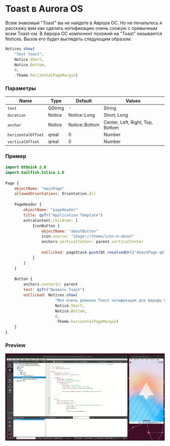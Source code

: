 # Toast в Aurora OS

Всем знакомый "Toast" вы не найдете в Аврора ОС.
Но не печальтесь я расскажу вам как сделать нотификацию очень схожую с привычным всем Toast-ом.
В Аврора ОС компонент похожий на "Toast" называется Notices.
Вызов его будет выглядеть следующим образом:

```qml
Notices.show(
    "Text toast",
    Notice.Short,
    Notice.Bottom,
    0,
    -Theme.horizontalPageMargin)
```

### Параметры

| Name                 | Type    | Default        | Values                           |
|----------------------|---------|----------------|----------------------------------|
| `text`               | QString | -              | String                           |
| `duration`           | Notice  | Notice::Long   | Short, Long                      |
| `anchor`             | Notice  | Notice::Bottom | Center, Left, Right, Top, Bottom |
| `horizontalOffset`   | qreal   | 0              | Number                           |
| `verticalOffset`     | qreal   | 0              | Number                           |

### Пример

```qml
import QtQuick 2.0
import Sailfish.Silica 1.0

Page {
    objectName: "mainPage"
    allowedOrientations: Orientation.All

    PageHeader {
        objectName: "pageHeader"
        title: qsTr("Application Template")
        extraContent.children: [
            IconButton {
                objectName: "aboutButton"
                icon.source: "image://theme/icon-m-about"
                anchors.verticalCenter: parent.verticalCenter

                onClicked: pageStack.push(Qt.resolvedUrl("AboutPage.qml"))
            }
        ]
    }

    Button {
        anchors.centerIn: parent
        text: qsTr("Вызвать Toast")
        onClicked: Notices.show(
                      "Моя очень длинная Toast нотификация для Авроры ОС",
                      Notice.Short,
                      Notice.Bottom,
                      0,
                      -Theme.horizontalPageMargin)
    }
}
```

### Preview

![my_gif.gif](data%2Fmy_gif.gif)
